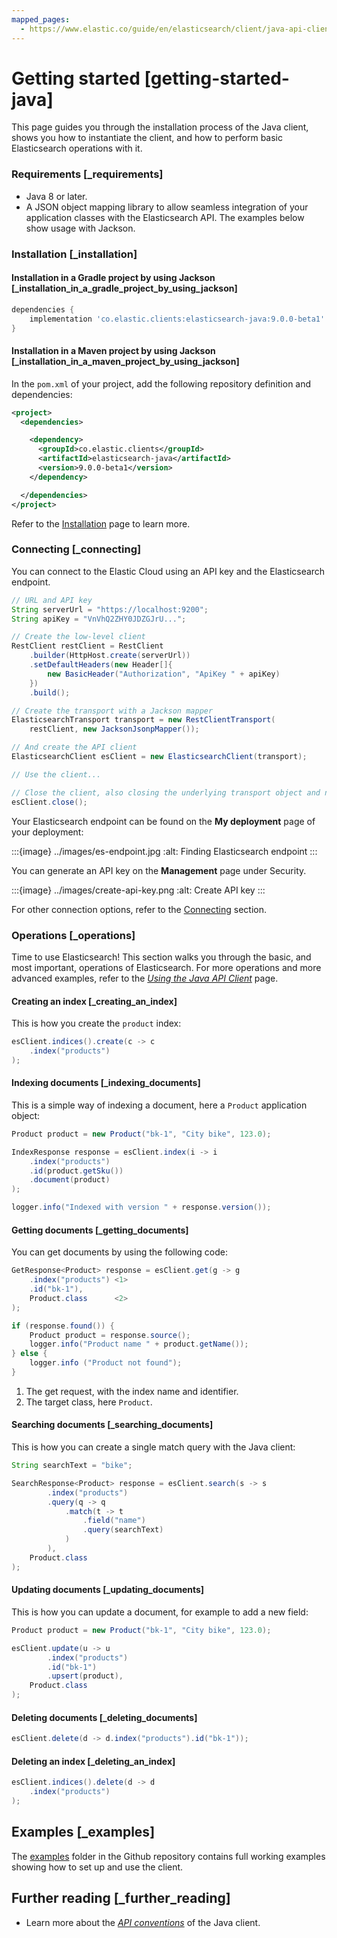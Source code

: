 ```yaml
---
mapped_pages:
  - https://www.elastic.co/guide/en/elasticsearch/client/java-api-client/current/getting-started-java.html
---
```


# Getting started [getting-started-java]

This page guides you through the installation process of the Java client, shows you how to instantiate the client, and how to perform basic Elasticsearch operations with it.


### Requirements [_requirements]

* Java 8 or later.
* A JSON object mapping library to allow seamless integration of your application classes with the Elasticsearch API. The examples below show usage with Jackson.


### Installation [_installation]


#### Installation in a Gradle project by using Jackson [_installation_in_a_gradle_project_by_using_jackson]

```groovy
dependencies {
    implementation 'co.elastic.clients:elasticsearch-java:9.0.0-beta1'
}
```


#### Installation in a Maven project by using Jackson [_installation_in_a_maven_project_by_using_jackson]

In the `pom.xml` of your project, add the following repository definition and dependencies:

```xml
<project>
  <dependencies>

    <dependency>
      <groupId>co.elastic.clients</groupId>
      <artifactId>elasticsearch-java</artifactId>
      <version>9.0.0-beta1</version>
    </dependency>

  </dependencies>
</project>
```

Refer to the [Installation](/reference/installation.md) page to learn more.


### Connecting [_connecting]

You can connect to the Elastic Cloud using an API key and the Elasticsearch endpoint.

```java
// URL and API key
String serverUrl = "https://localhost:9200";
String apiKey = "VnVhQ2ZHY0JDZGJrU...";

// Create the low-level client
RestClient restClient = RestClient
    .builder(HttpHost.create(serverUrl))
    .setDefaultHeaders(new Header[]{
        new BasicHeader("Authorization", "ApiKey " + apiKey)
    })
    .build();

// Create the transport with a Jackson mapper
ElasticsearchTransport transport = new RestClientTransport(
    restClient, new JacksonJsonpMapper());

// And create the API client
ElasticsearchClient esClient = new ElasticsearchClient(transport);

// Use the client...

// Close the client, also closing the underlying transport object and network connections.
esClient.close();
```

Your Elasticsearch endpoint can be found on the **My deployment** page of your deployment:

:::{image} ../images/es-endpoint.jpg
:alt: Finding Elasticsearch endpoint
:::

You can generate an API key on the **Management** page under Security.

:::{image} ../images/create-api-key.png
:alt: Create API key
:::

For other connection options, refer to the [Connecting](/reference/connecting.md) section.


### Operations [_operations]

Time to use Elasticsearch! This section walks you through the basic, and most important, operations of Elasticsearch. For more operations and more advanced examples, refer to the [*Using the Java API Client*](/reference/using-java-api-client.md) page.


#### Creating an index [_creating_an_index]

This is how you create the `product` index:

```java
esClient.indices().create(c -> c
    .index("products")
);
```


#### Indexing documents [_indexing_documents]

This is a simple way of indexing a document, here a `Product` application object:

```java
Product product = new Product("bk-1", "City bike", 123.0);

IndexResponse response = esClient.index(i -> i
    .index("products")
    .id(product.getSku())
    .document(product)
);

logger.info("Indexed with version " + response.version());
```


#### Getting documents [_getting_documents]

You can get documents by using the following code:

```java
GetResponse<Product> response = esClient.get(g -> g
    .index("products") <1>
    .id("bk-1"),
    Product.class      <2>
);

if (response.found()) {
    Product product = response.source();
    logger.info("Product name " + product.getName());
} else {
    logger.info ("Product not found");
}
```

1. The get request, with the index name and identifier.
2. The target class, here `Product`.



#### Searching documents [_searching_documents]

This is how you can create a single match query with the Java client:

```java
String searchText = "bike";

SearchResponse<Product> response = esClient.search(s -> s
        .index("products")
        .query(q -> q
            .match(t -> t
                .field("name")
                .query(searchText)
            )
        ),
    Product.class
);
```


#### Updating documents [_updating_documents]

This is how you can update a document, for example to add a new field:

```java
Product product = new Product("bk-1", "City bike", 123.0);

esClient.update(u -> u
        .index("products")
        .id("bk-1")
        .upsert(product),
    Product.class
);
```


#### Deleting documents [_deleting_documents]

```java
esClient.delete(d -> d.index("products").id("bk-1"));
```


#### Deleting an index [_deleting_an_index]

```java
esClient.indices().delete(d -> d
    .index("products")
);
```


## Examples [_examples]

The [examples](https://github.com/elastic/elasticsearch-java/tree/main/examples) folder in the Github repository contains full working examples showing how to set up and use the client.


## Further reading [_further_reading]

* Learn more about the [*API conventions*](/reference/api-conventions.md) of the Java client.
